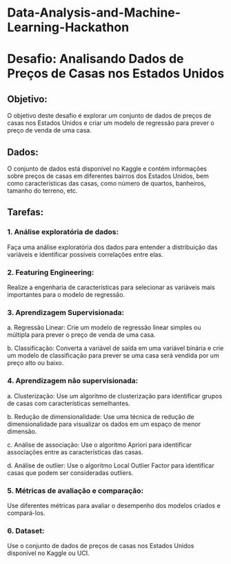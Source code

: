 # Data-Analysis-and-Machine-Learning-Hackathon
# Desafio: Analisando Dados de Preços de Casas nos Estados Unidos
## Objetivo: 
O objetivo deste desafio é explorar um conjunto de dados de preços de casas nos
Estados Unidos e criar um modelo de regressão para prever o preço de venda de uma casa.
## Dados: 
O conjunto de dados está disponível no Kaggle e contém informações sobre preços de
casas em diferentes bairros dos Estados Unidos, bem como características das casas, como
número de quartos, banheiros, tamanho do terreno, etc.

## Tarefas:
### 1. Análise exploratória de dados: 
Faça uma análise exploratória dos dados para entender a
distribuição das variáveis e identificar possíveis correlações entre elas.
### 2. Featuring Engineering: 
Realize a engenharia de características para selecionar as variáveis mais
importantes para o modelo de regressão.
### 3. Aprendizagem Supervisionada:
 a. Regressão Linear: Crie um modelo de regressão linear simples ou múltipla para prever o preço
de venda de uma casa.

 b. Classificação: Converta a variável de saída em uma variável binária e crie um modelo de
classificação para prever se uma casa será vendida por um preço alto ou baixo.
### 4. Aprendizagem não supervisionada:
 a. Clusterização: Use um algoritmo de clusterização para identificar grupos de casas com
características semelhantes.

 b. Redução de dimensionalidade: Use uma técnica de redução de dimensionalidade para
visualizar os dados em um espaço de menor dimensão.

 c. Análise de associação: Use o algoritmo Apriori para identificar associações entre as
características das casas.

 d. Análise de outlier: Use o algoritmo Local Outlier Factor para identificar casas que podem ser
consideradas outliers.
### 5. Métricas de avaliação e comparação: 
Use diferentes métricas para avaliar o desempenho dos
modelos criados e compará-los.
### 6. Dataset: 
Use o conjunto de dados de preços de casas nos Estados Unidos disponível no Kaggle
ou UCI.
